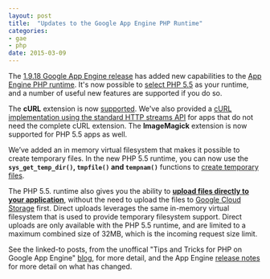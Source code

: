 ```yaml
---
layout: post
title:  "Updates to the Google App Engine PHP Runtime"
categories:
- gae
- php
date: 2015-03-09
---
```


The [1.9.18 Google App Engine release](https://code.google.com/p/googleappengine/wiki/SdkReleaseNotes) has added new capabilities to the [App Engine PHP runtime](https://cloud.google.com/appengine/docs/php). 
It's now possible to [select PHP 5.5](https://cloud.google.com/appengine/docs/php/#PHP_Selecting_the_PHP_runtime
) as your runtime, and a number of useful new features are supported if you do so.

The **cURL** extension is now [supported](https://cloud.google.com/appengine/docs/php/#PHP_Enabled_extensions).
We've also provided a [cURL implementation using the standard HTTP streams API](https://cloud.google.com/appengine/docs/php/config/php_ini#GAE_directives) for apps that do not need the complete cURL extension.
The **ImageMagick** extension is now supported for PHP 5.5 apps as well.

We’ve added an in memory virtual filesystem that makes it possible to create temporary files.
In the new PHP 5.5 runtime, you can now use the **`sys_get_temp_dir()`, `tmpfile()` and `tempnam()`** functions to [create temporary files](https://gae-php-tips.appspot.com/2015/03/03/file-system-changes-in-app-engine-1-9-18/).

The PHP 5.5. runtime also gives you the ability to [**upload files directly to your application**](https://gae-php-tips.appspot.com/2015/03/09/direct-file-uploads-for-php-5-5/), without the need to upload the files to [Google Cloud Storage](https://cloud.google.com/storage/docs) first. Direct uploads leverages the same in-memory virtual filesystem that is used to provide temporary filesystem support. Direct uploads are only available with the PHP 5.5 runtime, and are  limited to a maximum combined size of 32MB, which is the incoming request size limit.

See the linked-to posts, from the unoffical "Tips and Tricks for PHP on Google App Engine" [blog](https://gae-php-tips.appspot.com), for more detail, and the App Engine [release notes](https://code.google.com/p/googleappengine/wiki/SdkReleaseNotes) for more detail on what has changed.

